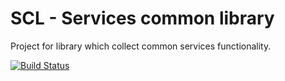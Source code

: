# SCL - Services common library
Project for library which collect common services functionality.

[![Build Status](https://travis-ci.org/flapek/Joint.svg?branch=master)](https://travis-ci.org/flapek/Joint)